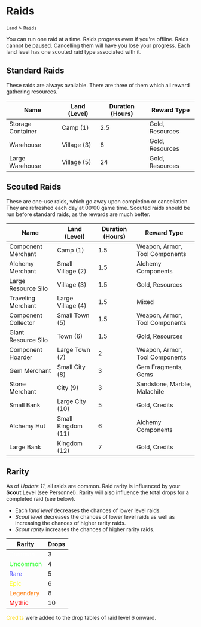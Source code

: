 # Raids

`Land` > `Raids`

You can run one raid at a time. Raids progress even if you're offline. Raids cannot be paused. Cancelling them will have you lose your progress. Each land level has one scouted raid type associated with it.

## Standard Raids

These raids are always available. There are three of them which all reward gathering resources.

| Name | Land (Level)	| Duration (Hours) | Reward Type |
| ---- | ------------ | -------- | ----------- |
| Storage Container | Camp (1) | 2.5 | Gold, Resources
| Warehouse | Village (3) | 8 | Gold, Resources
| Large Warehouse | Village (5) | 24 | Gold, Resources

## Scouted Raids

These are one-use raids, which go away upon completion or cancellation. They are refreshed each day at 00:00 game time. Scouted raids should be run before standard raids, as the rewards are much better.

| Name | Land (Level)	| Duration (Hours) | Reward Type |
| ---- | ------------ | -------- | ----------- |
| Component Merchant | Camp (1) | 1.5 | Weapon, Armor, Tool Components
| Alchemy Merchant | Small Village (2) | 1.5 | Alchemy Components
| Large Resource Silo | Village (3) | 1.5 | Gold, Resources
| Traveling Merchant | Large Village (4) | 1.5 | Mixed
| Component Collector | Small Town (5) | 1.5 | Weapon, Armor, Tool Components
| Giant Resource Silo | Town (6) | 1.5 | Gold, Resources
| Component Hoarder | Large Town (7) | 2 | Weapon, Armor, Tool Components
| Gem Merchant | Small City (8) | 3 | Gem Fragments, Gems
| Stone Merchant | City (9) | 3 | Sandstone, Marble, Malachite
| Small Bank | Large City (10) | 5 | Gold, Credits
| Alchemy Hut| Small Kingdom (11) | 6 | Alchemy Components
| Large Bank | Kingdom (12) | 7 | Gold, Credits

## Rarity

As of *Update 11*, all raids are common. Raid rarity is influenced by your **Scout** Level (see Personnel).  Rarity will also influence the total drops for a completed raid (see below).

- Each *land level* decreases the chances of lower level raids.
- *Scout level* decreases the chances of lower level raids as well as increasing the chances of higher rarity raids.
- *Scout rarity* increases the chances of higher rarity raids.

| Rarity | Drops |
| ------ | ---- |
| <span style='color:white'>Common</span> | 3
| <span style='color:#2f2'>Uncommon</span> | 4
| <span style='color:#55f'>Rare</span> | 5
| <span style='color:#ff0'>Epic</span> | 6
| <span style='color:#f70'>Legendary</span> | 8
| <span style='color:red'>Mythic</span> | 10

<span style='color:gold'>Credits</span> were added to the drop tables of raid level 6 onward.